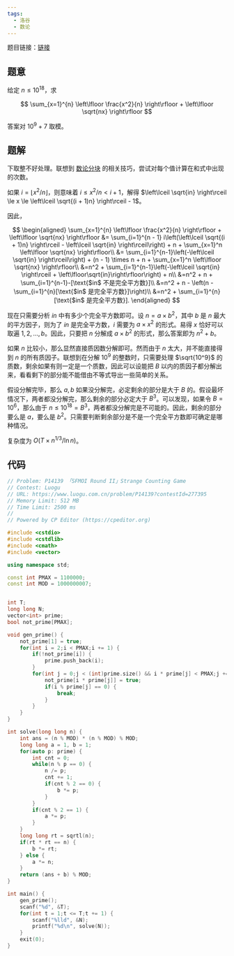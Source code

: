 ```yaml
---
tags:
  - 洛谷
  - 数论
---
```

题目链接：[链接](https://www.luogu.com.cn/problem/P14139)

## 题意

给定 $n \le 10^{18}$，求

$$
\sum_{x=1}^{n} \left\lfloor \frac{x^2}{n} \right\rfloor + \left\lfloor \sqrt{nx} \right\rfloor
$$

答案对 $10^9+7$ 取模。

## 题解

下取整不好处理。联想到 [数论分块](https://oi.wiki/math/number-theory/sqrt-decomposition/) 的相关技巧，尝试对每个值计算在和式中出现的次数。

如果 $i = \lfloor x^2 / n \rfloor$，则意味着 $i \le x^2 / n < i + 1$，解得 $\left\lceil \sqrt{in} \right\rceil \le x \le \left\lceil \sqrt{(i + 1)n} \right\rceil - 1$。

因此，

$$
\begin{aligned}
\sum_{x=1}^{n} \left\lfloor \frac{x^2}{n} \right\rfloor + \left\lfloor \sqrt{nx} \right\rfloor &= \sum_{i=1}^{n - 1} i\left(\left\lceil \sqrt{(i + 1)n} \right\rceil - \left\lceil \sqrt{in} \right\rceil\right) + n + \sum_{x=1}^n \left\lfloor \sqrt{nx} \right\rfloor\\
&= \sum_{i=1}^{n-1}\left(-\left\lceil \sqrt{in} \right\rceil\right) + (n - 1) \times n + n + \sum_{x=1}^n \left\lfloor \sqrt{nx} \right\rfloor\\
&=n^2 + \sum_{i=1}^{n-1}\left(-\left\lceil \sqrt{in} \right\rceil + \left\lfloor\sqrt{in}\right\rfloor\right) + n\\
&=n^2 + n + \sum_{i=1}^{n-1}-[\text{$in$ 不是完全平方数}]\\
&=n^2 + n - \left(n - \sum_{i=1}^{n}[\text{$in$ 是完全平方数}]\right)\\
&=n^2 + \sum_{i=1}^{n}[\text{$in$ 是完全平方数}].
\end{aligned}
$$

现在只需要分析 $in$ 中有多少个完全平方数即可。设 $n = a \times b^2$，其中 $b$ 是 $n$ 最大的平方因子，则为了 $in$ 是完全平方数，$i$ 需要为 $a \times x^2$ 的形式。易得 $x$ 恰好可以取遍 $1, 2, \dots, b$。因此，只要把 $n$ 分解成 $a \times b^2$ 的形式，那么答案即为 $n^2 + b$。

如果 $n$ 比较小，那么显然直接质因数分解即可。然而由于 $n$ 太大，并不能直接得到 $n$ 的所有质因子。联想到在分解 $10^9$ 的整数时，只需要处理 $\sqrt{10^9}$ 的质数，剩余如果有则一定是一个质数，因此可以设能把 $B$ 以内的质因子都分解出来，看看剩下的部分能不能借由不等式导出一些简单的关系。

假设分解完毕，那么 $a, b$ 如果没分解完，必定剩余的部分是大于 $B$ 的。假设最坏情况下，两者都没分解完，那么剩余的部分必定大于 $B^3$。可以发现，如果令 $B = 10^6$，那么由于 $n \le 10^{18} = B^3$，两者都没分解完是不可能的。因此，剩余的部分要么是 $a$，要么是 $b^2$。只需要判断剩余部分是不是一个完全平方数即可确定是哪种情况。

复杂度为 $O(T \times n^{1/3} / \ln n)$。

## 代码

```c++
// Problem: P14139 「SFMOI Round II」Strange Counting Game
// Contest: Luogu
// URL: https://www.luogu.com.cn/problem/P14139?contestId=277395
// Memory Limit: 512 MB
// Time Limit: 2500 ms
// 
// Powered by CP Editor (https://cpeditor.org)

#include <cstdio>
#include <cstdlib>
#include <cmath>
#include <vector>

using namespace std;

const int PMAX = 1100000;
const int MOD = 1000000007;


int T;
long long N;
vector<int> prime;
bool not_prime[PMAX];

void gen_prime() {
	not_prime[1] = true;
	for(int i = 2;i < PMAX;i += 1) {
		if(!not_prime[i]) {
			prime.push_back(i);
		}
		for(int j = 0;j < (int)prime.size() && i * prime[j] < PMAX;j += 1) {
			not_prime[i * prime[j]] = true;
			if(i % prime[j] == 0) {
				break;
			}
		}
	}
}

int solve(long long n) {
	int ans = (n % MOD) * (n % MOD) % MOD;
	long long a = 1, b = 1;
	for(auto p: prime) {
		int cnt = 0;
		while(n % p == 0) {
			n /= p;
			cnt += 1;
			if(cnt % 2 == 0) {
				b *= p;
			}
		}
		if(cnt % 2 == 1) {
			a *= p;
		}
	}
	long long rt = sqrtl(n);
	if(rt * rt == n) {
		b *= rt;
	} else {
		a *= n;
	}
	return (ans + b) % MOD;
}

int main() {
	gen_prime();
	scanf("%d", &T);
	for(int t = 1;t <= T;t += 1) {
		scanf("%lld", &N);
		printf("%d\n", solve(N));
	}
	exit(0);
}
```